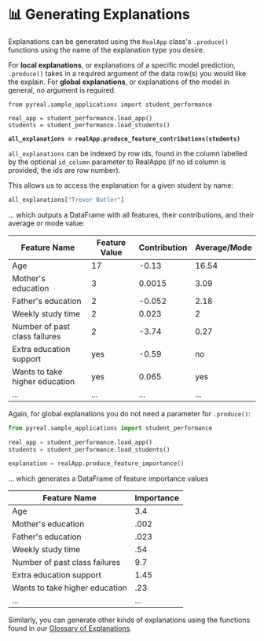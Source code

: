 # 📊 Generating Explanations

Explanations can be generated using the `RealApp` class's `.produce()` functions using the name of the explanation type you desire.

For **local explanations**, or explanations of a specific model prediction, `.produce()` takes in a required argument of the data row(s) you would like the explain. For **global explanations**, or explanations of the model in general, no argument is required.

<pre class="language-python"><code class="lang-python">from pyreal.sample_applications import student_performance

real_app = student_performance.load_app()
students = student_performance.load_students()

<strong>all_explanations = realApp.produce_feature_contributions(students)
</strong></code></pre>

`all_explanations` can be indexed by row ids, found in the column labelled by the optional `id_column` parameter to RealApps (if no id column is provided, the ids are row number).&#x20;

This allows us to access the explanation for a given student by name:

```python
all_explanations["Trevor Butler"]
```

... which outputs a DataFrame with all features, their contributions, and their average or mode value:

| Feature Name                   | Feature Value | Contribution | Average/Mode |
| ------------------------------ | ------------- | ------------ | ------------ |
| Age                            | 17            | -0.13        | 16.54        |
| Mother's education             | 3             | 0.0015       | 3.09         |
| Father's education             | 2             | -0.052       | 2.18         |
| Weekly study time              | 2             | 0.023        | 2            |
| Number of past class failures  | 2             | -3.74        | 0.27         |
| Extra education support        | yes           | -0.59        | no           |
| Wants to take higher education | yes           | 0.065        | yes          |
| ...                            | ...           | ...          | ...          |

Again, for global explanations you do not need a parameter for `.produce()`:

```python
from pyreal.sample_applications import student_performance

real_app = student_performance.load_app()
students = student_performance.load_students()

explanation = realApp.produce_feature_importance()
```

... which generates a DataFrame of feature importance values

| Feature Name                   | Importance |
| ------------------------------ | ---------- |
| Age                            | 3.4        |
| Mother's education             | .002       |
| Father's education             | .023       |
| Weekly study time              | .54        |
| Number of past class failures  | 9.7        |
| Extra education support        | 1.45       |
| Wants to take higher education | .23        |
| ...                            | ...        |

Similarly, you can generate other kinds of explanations using the functions found in our [Glossary of Explanations](../../glossary-of-explantions.md).

&#x20;
